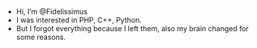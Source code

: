 - Hi, I’m @Fidelissimus
- I was interested in PHP, C++, Python.
- But I forgot everything because I left them, also my brain changed for some reasons.
